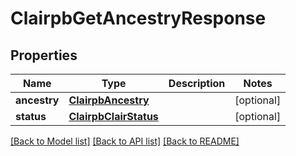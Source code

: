 # ClairpbGetAncestryResponse

## Properties
Name | Type | Description | Notes
------------ | ------------- | ------------- | -------------
**ancestry** | [**ClairpbAncestry**](ClairpbAncestry.md) |  | [optional] 
**status** | [**ClairpbClairStatus**](ClairpbClairStatus.md) |  | [optional] 

[[Back to Model list]](../README.md#documentation-for-models) [[Back to API list]](../README.md#documentation-for-api-endpoints) [[Back to README]](../README.md)


